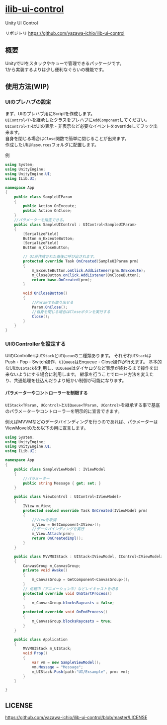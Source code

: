 # [ilib-ui-control](https://github.com/yazawa-ichio/ilib-ui-control)

Unity UI Control

リポジトリ https://github.com/yazawa-ichio/ilib-ui-control

## 概要

UnityでUIをスタックやキューで管理できるパッケージです。  
1から実装するよりは少し便利なぐらいの機能です。  

## 使用方法(WIP)

### UIのプレハブの設定

まず、UIのプレハブ用にScriptを作成します。  
`UIControl<T>`を継承したクラスをプレハブに`AddComponent`してください。  
`UIControl<T>`はUIの表示・非表示など必要なイベントをoverrideしてフック出来ます。  
自身を閉じる場合は`Close`関数で簡単に閉じることが出来ます。  
作成したUIは`Resources`フォルダに配置します。  

例
```csharp
using System;
using UnityEngine;
using UnityEngine.UI;
using ILib.UI;

namespace App
{
	public class SampleUIParam
	{
		public Action OnExceute;
		public Action OnClose;
	}
	//パラメーターを指定できる。
	public class SampleUIControl : UIControl<SampleUIParam>
	{
		[SerializeField]
		Button m_ExceuteButton;
		[SerializeField]
		Button m_CloseButton;

		// UIが作成された直後に呼び出されます。
		protected override Task OnCreated(SampleUIParam prm)
		{
			m_ExceuteButton.onClick.AddListener(prm.OnExceute);
			m_CloseButton.onClick.AddListener(OnCloseButton);
			return base.OnCreated(prm);
		}

		void OnCloseButton()
		{
			//Paramでも取り出せる
			Param.OnClose();
			//自身を閉じる場合はCloseボタンを実行する
			Close();
		}
	}
}
```

### UIのControllerを設定する

UIのControllerは`UIStack`と`UIQueue`の二種類あります。
それぞれ`UIStack`はPush・Pop・Switch操作、`UIQueue`はEnqueue・Close操作が行えます。
基本的なUIは`UIStack`を利用し、`UIQueue`はダイヤログなど表示が終わるまで操作を出来ないようにする場合に利用します。
継承を行うことでロード方法を変えたり、共通処理を仕込んだりより細かい制御が可能になります。

#### パラメーターやコントローラーを制限する

`UIStack<TParam, UControl>`と`UIQueue<TParam, UControl>`を継承する事で基底のパラメーターやコントローラーを明示的に宣言できます。  

例えばMVVMなどのデータバインディングを行うのであれば、パラメーターはViewMovelのため以下の用に宣言します。  

```csharp
using System;
using UnityEngine;
using UnityEngine.UI;
using ILib.UI;

namespace App
{
	public class SampleViewModel : IViewModel
	{
		//パラメーター
		public string Message { get; set; }
	}

	public class ViewControl : UIControl<IViewModel>
	{
		IView m_View;
		protected sealed override Task OnCreated(IViewModel prm)
		{
			//Viewを取得
			m_View = GetComponent<IView>();
			//データバインディングを実行
			m_View.Attach(prm);
			return OnCreatedImpl();
		}
	}

	public class MVVMUIStack : UIStack<IViewModel, IControl<IViewModel>>
	{
		CanvasGroup m_CanvasGroup;
		private void Awake()
		{
			m_CanvasGroup = GetComponent<CanvasGroup>();
		}
		// 処理中（アニメーション中）などレイキャストを切る
		protected override void OnStartProcess()
		{
			m_CanvasGroup.blocksRaycasts = false;
		}
		protected override void OnEndProcess()
		{
			m_CanvasGroup.blocksRaycasts = true;
		}
	}

	public class Application
	{
		MVVMUIStack m_UIStack;
		void Prop()
		{
			var vm = new SampleViewModel();
			vm.Message = "Message";
			m_UIStack.Push(path:"UI/Exsample", prm: vm);
		}
	}

}

```

## LICENSE

https://github.com/yazawa-ichio/ilib-ui-control/blob/master/LICENSE